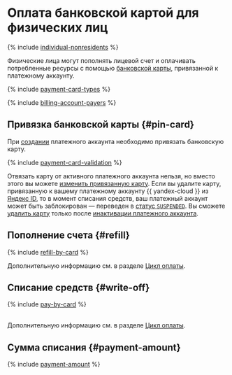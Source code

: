 # Оплата банковской картой для физических лиц

{% include [individual-nonresidents](../../_includes/billing/individual-nonresidents.md) %}

Физические лица могут пополнять лицевой счет и оплачивать потребленные ресурсы с помощью [банковской карты](#debit-card), привязанной к платежному аккаунту.

{% include [payment-card-types](../../_includes/billing/payment-card-types.md) %}

{% include [billing-account-payers](../../billing/_includes/billing-account-payers.md) %}

## Привязка банковской карты {#pin-card}

При [создании](../quickstart/index.md) платежного аккаунта необходимо привязать банковскую карту.

{% include [payment-card-validation](../_includes/payment-card-validation.md) %}

Отвязать карту от активного платежного аккаунта нельзя, но вместо этого вы можете [изменить привязанную карту](../operations/pin-card.md). Если вы удалите карту, привязанную к вашему платежному аккаунту {{ yandex-cloud }} из [Яндекс ID](https://passport.yandex.ru/profile), то в момент списания средств, ваш платежный аккаунт может быть заблокирован — переведен в [статус `SUSPENDED`](../concepts/billing-account-statuses.md). Вы сможете [удалить карту](../operations/pin-card.md#remove-card) только после [инактивации платежного аккаунта](../operations/delete-account.md). 

## Пополнение счета {#refill}

{% include [refill-by-card](../_includes/refill-by-card.md) %}

Дополнительную информацию см. в разделе [Цикл оплаты](../payment/billing-cycle-individual.md).


## Списание средств {#write-off}

{% include [pay-by-card](../_includes/pay-by-card.md) %}


<br/>Дополнительную информацию см. в разделе [Цикл оплаты](../payment/billing-cycle-individual.md).



## Сумма списания {#payment-amount}

{% include [payment-amount](../_includes/payment-amount.md) %}

